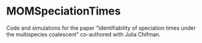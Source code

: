 # MOMSpeciationTimes

Code and simulations for the paper "Identifiability of speciation times under the multispecies coalescent" co-authored with Julia Chifman.
